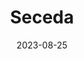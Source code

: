 ---
title: "Seceda"
excerpt: "Edges cleave through the cliff."
date: 2023-08-25
header:
  overlay_image: voyage/dolomites/Seceda-3v1.jpg
---